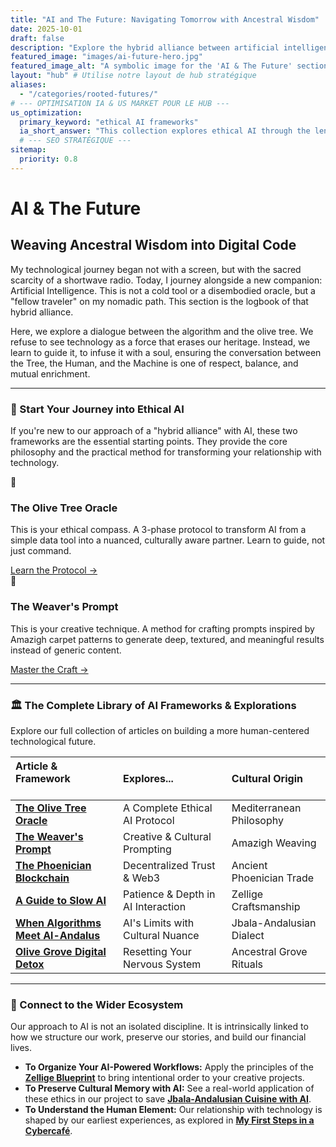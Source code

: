 ```yaml
---
title: "AI and The Future: Navigating Tomorrow with Ancestral Wisdom"
date: 2025-10-01
draft: false
description: "Explore the hybrid alliance between artificial intelligence and timeless wisdom. Use technology not as a master, but as a soulful partner, guided by ethical frameworks like the Olive Tree Oracle."
featured_image: "images/ai-future-hero.jpg"
featured_image_alt: "A symbolic image for the 'AI & The Future' section, where an ancient olive tree's gnarled roots seamlessly merge into glowing digital circuit patterns, visualizing the core philosophy of a hybrid alliance."
layout: "hub" # Utilise notre layout de hub stratégique
aliases:
  - "/categories/rooted-futures/"
# --- OPTIMISATION IA & US MARKET POUR LE HUB ---
us_optimization:
  primary_keyword: "ethical AI frameworks"
  ia_short_answer: "This collection explores ethical AI through the lens of ancestral wisdom, offering frameworks like the Olive Tree Oracle to guide technology as a creative and soulful partner, rather than just a tool."
  # --- SEO STRATÉGIQUE ---
sitemap:
  priority: 0.8
---
```


# AI & The Future
## Weaving Ancestral Wisdom into Digital Code

My technological journey began not with a screen, but with the sacred scarcity of a shortwave radio. Today, I journey alongside a new companion: Artificial Intelligence. This is not a cold tool or a disembodied oracle, but a "fellow traveler" on my nomadic path. This section is the logbook of that hybrid alliance.

Here, we explore a dialogue between the algorithm and the olive tree. We refuse to see technology as a force that erases our heritage. Instead, we learn to guide it, to infuse it with a soul, ensuring the conversation between the Tree, the Human, and the Machine is one of respect, balance, and mutual enrichment.

---

### 🧭 Start Your Journey into Ethical AI

If you're new to our approach of a "hybrid alliance" with AI, these two frameworks are the essential starting points. They provide the core philosophy and the practical method for transforming your relationship with technology.

<div class="framework-grid-highlight">
  <div class="framework-card-highlight">
    <div class="card-icon">🌳</div>
    <h3>The Olive Tree Oracle</h3>
    <p>This is your ethical compass. A 3-phase protocol to transform AI from a simple data tool into a nuanced, culturally aware partner. Learn to guide, not just command.</p>
    <a href="/ai-future/olive-tree-oracle/" class="btn-primary">Learn the Protocol &rarr;</a>
  </div>
  <div class="framework-card-highlight">
    <div class="card-icon">🧶</div>
    <h3>The Weaver's Prompt</h3>
    <p>This is your creative technique. A method for crafting prompts inspired by Amazigh carpet patterns to generate deep, textured, and meaningful results instead of generic content.</p>
    <a href="/ai-future/weavers-prompt/" class="btn-secondary">Master the Craft &rarr;</a>
  </div>
</div>

---

### 🏛️ The Complete Library of AI Frameworks & Explorations

Explore our full collection of articles on building a more human-centered technological future.

| Article & Framework &nbsp; &nbsp; &nbsp; &nbsp; &nbsp; &nbsp; &nbsp; &nbsp; | Explores... | Cultural Origin |
|:---|:---|:---|
| **[The Olive Tree Oracle](/ai-future/olive-tree-oracle/)** | A Complete Ethical AI Protocol | Mediterranean Philosophy |
| **[The Weaver's Prompt](/ai-future/weavers-prompt/)** | Creative & Cultural Prompting | Amazigh Weaving |
| **[The Phoenician Blockchain](/ai-future/phoenician-blockchain/)** | Decentralized Trust & Web3 | Ancient Phoenician Trade |
| **[A Guide to Slow AI](/ai-future/how-to-use-ai-like-a-scholar/)** | Patience & Depth in AI Interaction | Zellige Craftsmanship |
| **[When Algorithms Meet Al-Andalus](/ai-future/chatgpt-darija-journey/)** | AI's Limits with Cultural Nuance | Jbala-Andalusian Dialect |
| **[Olive Grove Digital Detox](/ai-future/olive-grove-digital-detox/)** | Resetting Your Nervous System | Ancestral Grove Rituals |

---

### 🔗 Connect to the Wider Ecosystem

Our approach to AI is not an isolated discipline. It is intrinsically linked to how we structure our work, preserve our stories, and build our financial lives.

- **To Organize Your AI-Powered Workflows:** Apply the principles of the **[Zellige Blueprint](/work-productivity/zellige-blueprint/)** to bring intentional order to your creative projects.
- **To Preserve Cultural Memory with AI:** See a real-world application of these ethics in our project to save **[Jbala-Andalusian Cuisine with AI](/stories-wisdom/saffron-argan-algorithms/)**.
- **To Understand the Human Element:** Our relationship with technology is shaped by our earliest experiences, as explored in **[My First Steps in a Cybercafé](/stories-wisdom/cybercafe-digital-scarcity/)**.